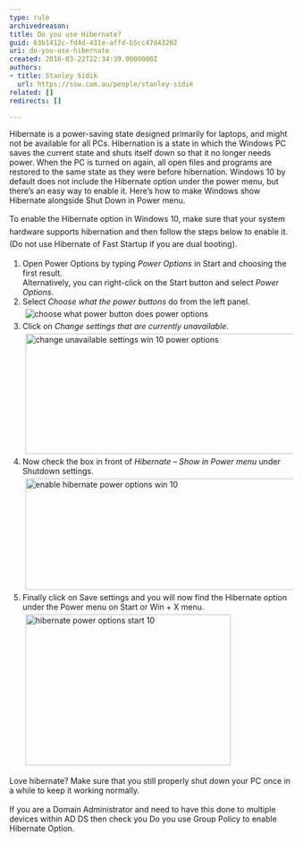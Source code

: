 ```yaml
---
type: rule
archivedreason: 
title: Do you use Hibernate?
guid: 63b1412c-fd4d-431e-affd-b5cc47d43202
uri: do-you-use-hibernate
created: 2016-03-22T22:34:39.0000000Z
authors:
- title: Stanley Sidik
  url: https://ssw.com.au/people/stanley-sidik
related: []
redirects: []

---
```



<p>​Hibernate is a power-saving state designed primarily for laptops, and might not be available for all PCs​​.&#160;Hibernation is a state in which the Win​dows PC saves the current state and shuts itself down so that it no longer needs power. When the PC is turned on again, all open files and programs are restored to the same state as they were before hibernation. Windows 10 by default does not include the Hibernate option under the power menu, but there’s an easy way to enable it. Here’s how to make Windows show Hibernate alongside Shut Down in Power menu.</p><span style="line-height&#58;1.6;">To enable the Hibernate option in </span>Windows 10<span style="line-height&#58;1.6;">, make sure that your system hardware supports hibernation and then follow the steps below to enable it. (Do not use Hibernate of Fast Startup if you are dual booting).</span><ol><li>Open Power Options by typing <em>Power Options</em> in Start and choosing the first result.<br> Alternatively, you can right-click on the Start button and select <em>Power Options</em>.</li><li>Select <em>Choose what the power buttons</em> do from the left panel.<img class="aligncenter size-full wp-image-47199" alt="choose what power button does power options" src="https&#58;//www.techmesto.com/wp-content/uploads/2015/08/choose-what-power-button-does-power-options.png" style="margin&#58;5px;" /></li><li>Click on <em>Change settings that are currently unavailable</em>.<img width="610" class="aligncenter size-full wp-image-47198" alt="change unavailable settings win 10 power options" src="https&#58;//www.techmesto.com/wp-content/uploads/2015/08/change-unavailable-settings-win-10-power-options.png" height="215" style="margin&#58;5px;" /></li><li>Now check the box in front of <em>Hibernate – Show in Power menu</em> under Shutdown settings.<img width="602" class="aligncenter size-full wp-image-47197" alt="enable hibernate power options win 10" src="https&#58;//www.techmesto.com/wp-content/uploads/2015/08/enable-hibernate-power-options-win-10.png" height="199" style="margin&#58;5px;" /></li><li>Finally click on Save settings and you will now find the Hibernate option under the Power menu on Start or Win + X menu.<img width="367" class="aligncenter size-full wp-image-47195" alt="hibernate power options start 10" src="https&#58;//www.techmesto.com/wp-content/uploads/2015/08/hibernate-power-options-star-10.png" height="270" style="margin&#58;5px;" /></li></ol><div class="woo-sc-box  tick   ">Love hibernate? Make sure that you still properly shut down your PC once in a while to keep it working normally.​</div><div class="woo-sc-box  tick   "><br></div><div class="woo-sc-box  tick   ">If you are a Domain Administrator and need to have this done to multiple devices within AD DS then check you Do you use Group Policy to enable Hibernate Option.</div><p><br></p>
<br><excerpt class='endintro'></excerpt><br>



